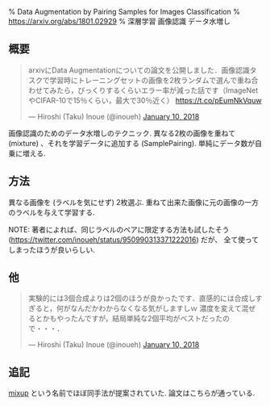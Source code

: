 % Data Augmentation by Pairing Samples for Images Classification
% https://arxiv.org/abs/1801.02929
% 深層学習 画像認識 データ水増し

## 概要

<blockquote class="twitter-tweet" data-lang="en"><p lang="ja" dir="ltr">arxivにData Augmentationについての論文を公開しました．画像認識タスクで学習時にトレーニングセットの画像を2枚ランダムで選んで重ね合わせてみたら，びっくりするくらいエラー率が減った話です（ImageNetやCIFAR-10で15％くらい，最大で30％近く） <a href="https://t.co/pEumNkVquw">https://t.co/pEumNkVquw</a></p>&mdash; Hiroshi (Taku) Inoue (@inoueh) <a href="https://twitter.com/inoueh/status/950927417501089792?ref_src=twsrc%5Etfw">January 10, 2018</a></blockquote>
<script async src="https://platform.twitter.com/widgets.js" charset="utf-8"></script>


画像認識のためのデータ水増しのテクニック.
異なる2枚の画像を重ねて (mixture) 、それを学習データに追加する (SamplePairing).
単純にデータ数が自乗に増える.

## 方法

異なる画像を (ラベルを気にせず) 2枚選ぶ.
重ねて出来た画像に元の画像の一方のラベルを与えて学習する.

NOTE:
著者によれば、同じラベルのペアに限定する方法も試したそう (https://twitter.com/inoueh/status/950990313371222016) だが、
全て使ってしまったほうが良いらしい.

## 他

<blockquote class="twitter-tweet" data-lang="en"><p lang="ja" dir="ltr">実験的には3個合成よりは2個のほうが良かったです．直感的には合成しすぎると，何がなんだかわからなくなる気がしますしｗ 濃度を変えて混ぜるとかもやったんですが，結局単純な2個平均がベストだったので・・・．</p>&mdash; Hiroshi (Taku) Inoue (@inoueh) <a href="https://twitter.com/inoueh/status/950986159919788032?ref_src=twsrc%5Etfw">January 10, 2018</a></blockquote>
<script async src="https://platform.twitter.com/widgets.js" charset="utf-8"></script>

## 追記

[mixup](https://arxiv.org/abs/1710.09412) という名前でほぼ同手法が提案されていた.
論文はこちらが通っている.
